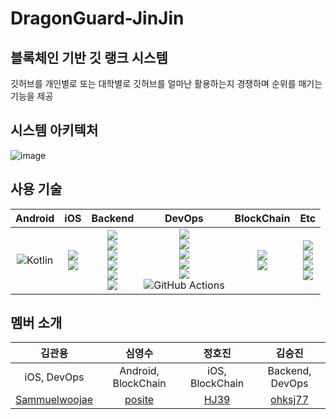 # DragonGuard-JinJin
## 블록체인 기반 깃 랭크 시스템
깃허브를 개인별로 또는 대학별로 깃허브를 얼마난 활용하는지 경쟁하며 순위를 매기는 기능을 제공
## 시스템 아키텍처

![image](https://user-images.githubusercontent.com/89020004/210374138-b87b3d81-a68c-4738-afbc-86be0d042468.png)


## 사용 기술

|Android|iOS|Backend|DevOps|BlockChain|Etc|
|:----:|:----:|:----:|:----:|:----:|:----:|
|![Kotlin](https://img.shields.io/badge/kotlin-%237F52FF.svg?style=for-the-badge&logo=kotlin&logoColor=white)|<img src="https://img.shields.io/badge/swift-F05138?style=for-the-badge&logo=Swift&logoColor=white"><br> <img src="https://img.shields.io/badge/UIkit-2396F3?style=for-the-badge&logo=UIkit&logoColor=white">|<img src="https://img.shields.io/badge/java-007396?style=for-the-badge&logo=OpenJDK&logoColor=white"><br><img src="https://img.shields.io/badge/springboot-6DB33F?style=for-the-badge&logo=springboot&logoColor=white"> <br><img src="https://img.shields.io/badge/springsecurity-6DB33F?style=for-the-badge&logo=springsecurity&logoColor=white"> <br><img src="https://img.shields.io/badge/hibernate-59666C?style=for-the-badge&logo=hibernate&logoColor=white"> <br> <img src="https://img.shields.io/badge/MySQL-4479A1?style=for-the-badge&logo=MySQL&logoColor=white"><br> <img src="https://img.shields.io/badge/Redis-DC382D?style=for-the-badge&logo=Redis&logoColor=white">|  <img src="https://img.shields.io/badge/docker-%230db7ed.svg?style=for-the-badge&logo=docker&logoColor=white"><br><img src="https://img.shields.io/badge/nginx-%23009639.svg?style=for-the-badge&logo=nginx&logoColor=white"><br><img src="https://img.shields.io/badge/grafana-%23F46800.svg?style=for-the-badge&logo=grafana&logoColor=white"><br><img src="https://img.shields.io/badge/Prometheus-E6522C?style=for-the-badge&logo=Prometheus&logoColor=white"><br><img src="https://img.shields.io/badge/Amazon%20EC2-FF9900?style=for-the-badge&logo=Amazon%20EC2&logoColor=white"><br>![GitHub Actions](https://img.shields.io/badge/github%20actions-%232671E5.svg?style=for-the-badge&logo=githubactions&logoColor=white)|<img src="https://img.shields.io/badge/klaytn-6F6558?style=for-the-badge"><br><img src="https://img.shields.io/badge/Solidity-363636?style=for-the-badge&logo=Solidity&logoColor=white">|<img src="https://img.shields.io/badge/Git-F05032?style=for-the-badge&logo=Git&logoColor=white"><br><img src="https://img.shields.io/badge/Github-181717?style=for-the-badge&logo=Github&logoColor=white"><br><img src="https://img.shields.io/badge/Postman-FF6C37?style=for-the-badge&logo=Postman&logoColor=white"><br><img src="https://img.shields.io/badge/Jira-0052CC?style=for-the-badge&logo=Jira&logoColor=white">

## 멤버 소개

|김관용|심영수|정호진|김승진|
|:----:|:----:|:----:|:----:|
|iOS, DevOps|Android, BlockChain|iOS, BlockChain|Backend, DevOps|
|<a href="https://github.com/Sammuelwoojae">Sammuelwoojae</a>|<a href="https://github.com/posite">posite</a>|<a href="https://github.com/HJ39">HJ39</a>|<a href="https://github.com/ohksj77">ohksj77</a>|
